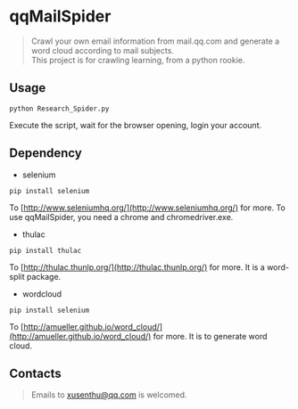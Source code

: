 # qqMailSpider  
> Crawl your own email information from mail.qq.com and generate a word cloud according to mail subjects.  
> This project is for crawling learning, from a python rookie.  
## Usage  
```shell
python Research_Spider.py
```  
Execute the script, wait for the browser opening, login your account.  
## Dependency  
- selenium  
```shell
pip install selenium
```  
To [http://www.seleniumhq.org/](http://www.seleniumhq.org/) for more. To use qqMailSpider, you need a chrome and chromedriver.exe.  
- thulac  
```shell
pip install thulac
```  
To [http://thulac.thunlp.org/](http://thulac.thunlp.org/) for more. It is a word-split package.  
- wordcloud  
```shell
pip install selenium
```  
To [http://amueller.github.io/word_cloud/](http://amueller.github.io/word_cloud/) for more. It is to generate word cloud.  
## Contacts  
> Emails to xusenthu@qq.com is welcomed.  
